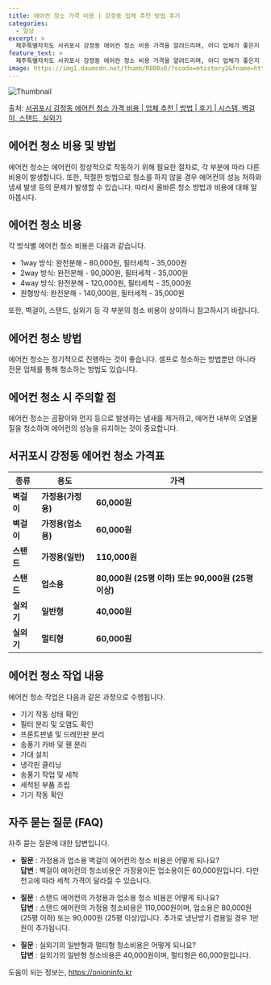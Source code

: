 ```yaml
---
title: 에어컨 청소 가격 비용 | 강정동 업체 추천 방법 후기
categories:
  - 일상
excerpt: >
  제주특별자치도 서귀포시 강정동 에어컨 청소 비용 가격을 알려드리며, 어디 업체가 좋은지 후기를 통해 알아보겠습니다. 현재 글에서는 시스템, 벽걸이, 스탠드, 실외기 각각에 대해 청소 비용이 나와 있으니 참고하시면 되겠습니다. 에어컨 분해 청소 방법 보기 👈 클릭셀프 에어컨 청소 방법 보기👈 클릭서귀포시 강정동 에어컨 청소 비용시스템에어컨 방식클리닝방식금액1way 방식에어컨 완전분해80,000원1way 방식에어컨 필터세척35,000원2way 방식에어컨 완전분해90,000원2way 방식에어컨 필터세척35,000원4way 방식에어컨 완전분해120,000원4way 방식에어컨 필터세척35,000원원형방식에어컨 완전분해140,000원원형방식에어컨 필터세척35,000원에어컨 청소 견적 샘플 보기 👈 클릭에어컨 냄새의..
feature_text: >
  제주특별자치도 서귀포시 강정동 에어컨 청소 비용 가격을 알려드리며, 어디 업체가 좋은지 후기를 통해 알아보겠습니다. 현재 글에서는 시스템, 벽걸이, 스탠드, 실외기 각각에 대해 청소 비용이 나와 있으니 참고하시면 되겠습니다. 에어컨 분해 청소 방법 보기 👈 클릭셀프 에어컨 청소 방법 보기👈 클릭서귀포시 강정동 에어컨 청소 비용시스템에어컨 방식클리닝방식금액1way 방식에어컨 완전분해80,000원1way 방식에어컨 필터세척35,000원2way 방식에어컨 완전분해90,000원2way 방식에어컨 필터세척35,000원4way 방식에어컨 완전분해120,000원4way 방식에어컨 필터세척35,000원원형방식에어컨 완전분해140,000원원형방식에어컨 필터세척35,000원에어컨 청소 견적 샘플 보기 👈 클릭에어컨 냄새의..
image: https://img1.daumcdn.net/thumb/R800x0/?scode=mtistory2&fname=https%3A%2F%2Fblog.kakaocdn.net%2Fdn%2FN8mN9%2FbtsHAxnTfGY%2FCPBF92wRA6vvVc0uLkt8d0%2Fimg.jpg
---
```


![Thumbnail](https://img1.daumcdn.net/thumb/R800x0/?scode=mtistory2&fname=https%3A%2F%2Fblog.kakaocdn.net%2Fdn%2FN8mN9%2FbtsHAxnTfGY%2FCPBF92wRA6vvVc0uLkt8d0%2Fimg.jpg)

<p>출처: <a href="https://onioninfo.kr/entry/%EC%84%9C%EA%B7%80%ED%8F%AC%EC%8B%9C-%EA%B0%95%EC%A0%95%EB%8F%99-%EC%97%90%EC%96%B4%EC%BB%A8-%EC%B2%AD%EC%86%8C-%EA%B0%80%EA%B2%A9-%EB%B9%84%EC%9A%A9-%EC%97%85%EC%B2%B4-%EC%B6%94%EC%B2%9C-%EB%B0%A9%EB%B2%95-%ED%9B%84%EA%B8%B0-%EC%8B%9C%EC%8A%A4%ED%85%9C-%EB%B2%BD%EA%B1%B8%EC%9D%B4-%EC%8A%A4%ED%83%A0%EB%93%9C-%EC%8B%A4%EC%99%B8%EA%B8%B0" rel="dofollow">서귀포시 강정동 에어컨 청소 가격 비용 | 업체 추천 | 방법 | 후기 | 시스템, 벽걸이, 스탠드, 실외기</a> </p>

## 에어컨 청소 비용 및 방법

에어컨 청소는 에어컨이 정상적으로 작동하기 위해 필요한 절차로, 각 부분에 따라 다른 비용이 발생합니다. 또한, 적절한 방법으로 청소를 하지
않을 경우 에어컨의 성능 저하와 냄새 발생 등의 문제가 발생할 수 있습니다. 따라서 올바른 청소 방법과 비용에 대해 알아봅시다.

## 에어컨 청소 비용

각 방식별 에어컨 청소 비용은 다음과 같습니다.

  * 1way 방식: 완전분해 - 80,000원, 필터세척 - 35,000원
  * 2way 방식: 완전분해 - 90,000원, 필터세척 - 35,000원
  * 4way 방식: 완전분해 - 120,000원, 필터세척 - 35,000원
  * 원형방식: 완전분해 - 140,000원, 필터세척 - 35,000원

또한, 벽걸이, 스탠드, 실외기 등 각 부분의 청소 비용이 상이하니 참고하시기 바랍니다.

## 에어컨 청소 방법

에어컨 청소는 정기적으로 진행하는 것이 좋습니다. 셀프로 청소하는 방법뿐만 아니라 전문 업체를 통해 청소하는 방법도 있습니다.

## 에어컨 청소 시 주의할 점

에어컨 청소는 곰팡이와 먼지 등으로 발생하는 냄새를 제거하고, 에어컨 내부의 오염물질을 청소하여 에어컨의 성능을 유지하는 것이 중요합니다.

## 서귀포시 강정동 에어컨 청소 가격표

**종류** | **용도** | **가격**  
---|---|---  
**벽걸이** | **가정용(가정용)** | **60,000원**  
**벽걸이** | **가정용(업소용)** | **60,000원**  
**스탠드** | **가정용(일반)** | **110,000원**  
**스탠드** | **업소용** | **80,000원 (25평 이하) 또는 90,000원 (25평 이상)**  
**실외기** | **일반형** | **40,000원**  
**실외기** | **멀티형** | **60,000원**  
  
## 에어컨 청소 작업 내용

에어컨 청소 작업은 다음과 같은 과정으로 수행됩니다.

  * 기기 작동 상태 확인
  * 필터 분리 및 오염도 확인
  * 프론트판넬 및 드레인판 분리
  * 송풍기 카바 및 휀 분리
  * 가대 설치
  * 냉각핀 클리닝
  * 송풍기 작업 및 세척
  * 세척된 부품 조립
  * 기기 작동 확인

## 자주 묻는 질문 (FAQ)

자주 묻는 질문에 대한 답변입니다.

  * **질문** : 가정용과 업소용 벽걸이 에어컨의 청소 비용은 어떻게 되나요?  
**답변** : 벽걸이 에어컨의 청소비용은 가정용이든 업소용이든 60,000원입니다. 다만 천고에 따라 세척 가격이 달라질 수 있습니다.

  * **질문** : 스탠드 에어컨의 가정용과 업소용 청소 비용은 어떻게 되나요?  
**답변** : 스탠드 에어컨의 가정용 청소비용은 110,000원이며, 업소용은 80,000원 (25평 이하) 또는 90,000원 (25평
이상)입니다. 추가로 냉난방기 겸용일 경우 1만원이 추가됩니다.

  * **질문** : 실외기의 일반형과 멀티형 청소비용은 어떻게 되나요?  
**답변** : 실외기의 일반형 청소비용은 40,000원이며, 멀티형은 60,000원입니다.

 

도움이 되는 정보는, <a href="https://onioninfo.kr" rel="dofollow">https://onioninfo.kr</a>


